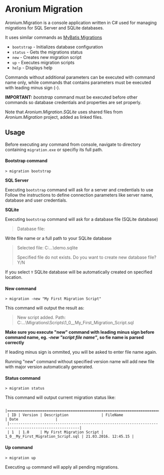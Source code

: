 # Aronium Migration

Aronium.Migration is a console application written in C# used for managing migrations for SQL Server and SQLite databases.

It uses similar commands as [MyBatis Migrations](http://www.mybatis.org/migrations/)

 * `bootstrap` - Initializes database configuration
 * `status` - Gets the migrations status
 * `new` - Creates new migration script
 * `up` - Executes migration scripts 
 * `help` - Displays help

Commands without additional parameters can be executed with command name only, while commands that contains parameters must be executed with leading minus sign (-).

**IMPORTANT:** *bootstrap* command must be executed before other commands so database credentials and properties are set properly.

Note that *Aronium.Migration.SQLite* uses shared files from *Aronium.Migration* project, added as linked files.

## Usage

Before executing any command from console, navigate to directory containing `migration.exe` or specifiy its full path. 

#### Bootstrap command
```
> migration bootstrap
```
**SQL Server**

Executing `bootstrap` command will ask for a server and credentials to use
Follow the instructions to define connection parameters like server name, database and user credentials.

**SQLite**

Executing `bootstrap` command will ask for a database file (SQLite database)

> Database file:

Write file name or a full path to your SQLite database
> Selected file: C:\...\demo.sqlite
> 
> Specified file do not exists. Do you want to create new database file? Y/N

If you select `Y` SQLite database will be automatically created on specified location.

#### New command
```
> migration -new "My First Migration Script"
```
This command will output the result as:
> New script added. Path: C:\...\Migrations\Scripts\1_0__My_First_Migration_Script.sql

**Make sure you execute "new" command with leading minus sign before command name, eg. *-new "script file name"*, so fie name is parsed correctly**

If leading minus sign is ommited, you will be asked to enter file name again.

Running "new" command without specified version name will add new file with major version automatically generated.

#### Status command
```
> migration status
```
This command will output current migration status like:
```
 |======================================================================================================|
 | ID | Version | Description               | FileName                           | Date                 |
 |------------------------------------------------------------------------------------------------------|
 | 1  | 1.0     | My First Migration Script | 1_0__My_First_Migration_Script.sql | 21.03.2016. 12:45.15 |
 ```

#### Up command
```
> migration up
```
Executing `up` command will apply all pending migrations.
